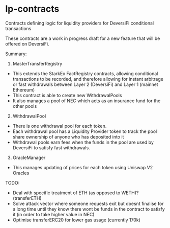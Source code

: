 # lp-contracts
Contracts defining logic for liquidity providers for DeversiFi conditional transactions

These contracts are a work in progress draft for a new feature that will be offered on DeversiFi.

Summary:

1. MasterTransferRegistry
- This extends the StarkEx FactRegistry contracts, allowing conditional transactions to be recorded, and therefore allowing for instant arbitrage or fast withdrawals between Layer 2 (DeversiFi) and Layer 1 (mainnet Ethereum)
- This contract is able to create new WithdrawalPools
- It also manages a pool of NEC which acts as an insurance fund for the other pools

2. WithdrawalPool
- There is one withdrawal pool for each token.
- Each withdrawal pool has a Liquidity Provider token to track the pool share ownership of anyone who has deposited into it
- Withdrawal pools earn fees when the funds in the pool are used by DeversiFi to satisfy fast withdrawals.

3. OracleManager
- This manages updating of prices for each token using Uniswap V2 Oracles


TODO:

- Deal with specific treatment of ETH (as opposed to WETH)? (transferETH)
- Solve attack vector where someone requests exit but doesnt finalise for a long time until they know there wont be funds in the contract to satisfy it (in order to take higher value in NEC)
- Optimise transferERC20 for lower gas usage (currently 170k)
